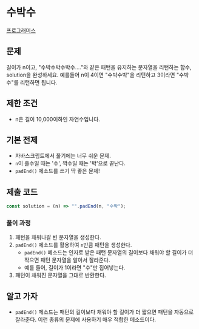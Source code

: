 # 수박수

[프로그래머스](https://programmers.co.kr/learn/courses/30/lessons/12925)

## 문제

길이가 n이고, "수박수박수박수...."와 같은 패턴을 유지하는 문자열을 리턴하는 함수, solution을 완성하세요. 예를들어 n이 4이면 "수박수박"을 리턴하고 3이라면 "수박수"를 리턴하면 됩니다.

## 제한 조건

- n은 길이 10,000이하인 자연수입니다.

## 기본 전제

- 자바스크립트에서 풀기에는 너무 쉬운 문제.
- `n`이 홀수일 때는 '수', 짝수일 때는 '박'으로 끝난다.
- `padEnd()` 메소드를 쓰기 딱 좋은 문제!

## 제출 코드

```javascript
const solution = (n) => "".padEnd(n, "수박");
```

### 풀이 과정

1. 패턴을 채워나갈 빈 문자열을 생성한다.
2. `padEnd()` 메소드를 활용하여 `n`만큼 패턴을 생성한다.
   - `padEnd()` 메소드는 인자로 받은 패턴 문자열의 길이보다 채워야 할 길이가 더 작으면 패턴 문자열을 알아서 잘라준다.
   - 예를 들어, 길이가 1이라면 "수"만 집어넣는다.
3. 패턴이 채워진 문자열을 그대로 반환한다.

## 알고 가자

- `padEnd()` 메소드는 패턴의 길이보다 채워야 할 길이가 더 짧으면 패턴을 자동으로 잘라준다. 이런 종류의 문제에 사용하기 매우 적합한 메소드이다.
